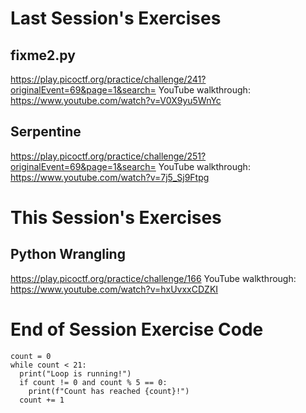 # Last Session's Exercises
## fixme2.py
https://play.picoctf.org/practice/challenge/241?originalEvent=69&page=1&search=
YouTube walkthrough:
https://www.youtube.com/watch?v=V0X9yu5WnYc

## Serpentine
https://play.picoctf.org/practice/challenge/251?originalEvent=69&page=1&search=
YouTube walkthrough:
https://www.youtube.com/watch?v=7j5_Sj9Ftpg

# This Session's Exercises
## Python Wrangling
https://play.picoctf.org/practice/challenge/166
YouTube walkthrough:
https://www.youtube.com/watch?v=hxUvxxCDZKI

# End of Session Exercise Code
```
count = 0
while count < 21:
  print("Loop is running!")
  if count != 0 and count % 5 == 0:
    print(f"Count has reached {count}!")
  count += 1
```
